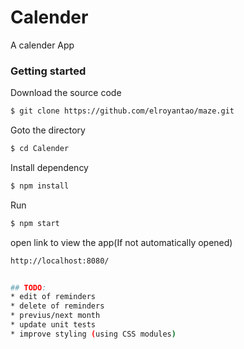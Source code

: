 # Calender
A calender App



### Getting started

Download the source code
```sh
$ git clone https://github.com/elroyantao/maze.git
```

Goto the directory
```sh
$ cd Calender
```

Install dependency
```sh
$ npm install
```

Run
```sh
$ npm start
```



open link to view the app(If not automatically opened)
```sh
http://localhost:8080/


## TODO:
* edit of reminders
* delete of reminders
* previus/next month
* update unit tests
* improve styling (using CSS modules)
